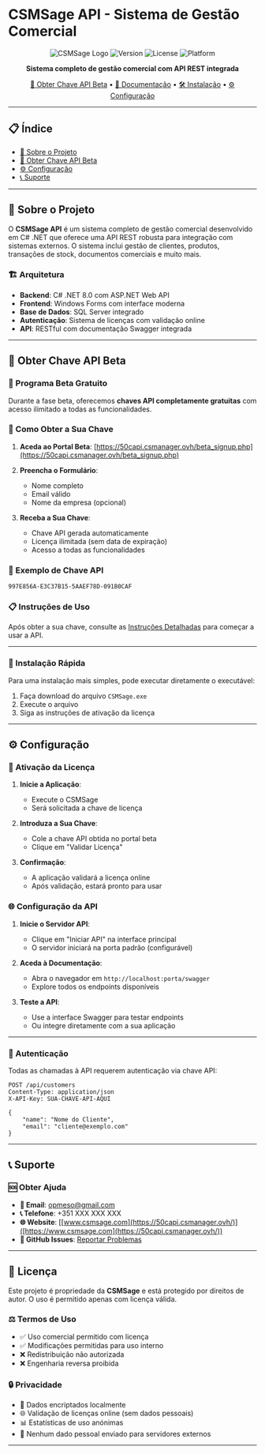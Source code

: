 # CSMSage API - Sistema de Gestão Comercial

<div align="center">

![CSMSage Logo](https://img.shields.io/badge/CSMSage-API-blue?style=for-the-badge&logo=api)
![Version](https://img.shields.io/badge/version-1.0.0-green?style=for-the-badge)
![License](https://img.shields.io/badge/license-Proprietary-red?style=for-the-badge)
![Platform](https://img.shields.io/badge/platform-Windows-blue?style=for-the-badge&logo=windows)

**Sistema completo de gestão comercial com API REST integrada**

[🚀 Obter Chave API Beta](#-obter-chave-api-beta) • [📖 Documentação](#-documentação) • [🛠️ Instalação](#️-instalação) • [⚙️ Configuração](#️-configuração)

</div>

---

## 📋 Índice

- [🎯 Sobre o Projeto](#-sobre-o-projeto)
- [🚀 Obter Chave API Beta](#-obter-chave-api-beta)
- [⚙️ Configuração](#️-configuração)
- [📞 Suporte](#-suporte)

---

## 🎯 Sobre o Projeto

O **CSMSage API** é um sistema completo de gestão comercial desenvolvido em C# .NET que oferece uma API REST robusta para integração com sistemas externos. O sistema inclui gestão de clientes, produtos, transações de stock, documentos comerciais e muito mais.

### 🏗️ Arquitetura

- **Backend**: C# .NET 8.0 com ASP.NET Web API
- **Frontend**: Windows Forms com interface moderna
- **Base de Dados**: SQL Server integrado
- **Autenticação**: Sistema de licenças com validação online
- **API**: RESTful com documentação Swagger integrada

---

## 🚀 Obter Chave API Beta

### 🎁 Programa Beta Gratuito

Durante a fase beta, oferecemos **chaves API completamente gratuitas** com acesso ilimitado a todas as funcionalidades.

### 📝 Como Obter a Sua Chave

1. **Aceda ao Portal Beta**: [https://50capi.csmanager.ovh/beta_signup.php](https://50capi.csmanager.ovh/beta_signup.php)

2. **Preencha o Formulário**:
   - Nome completo
   - Email válido
   - Nome da empresa (opcional)

3. **Receba a Sua Chave**:
   - Chave API gerada automaticamente
   - Licença ilimitada (sem data de expiração)
   - Acesso a todas as funcionalidades

### 🔑 Exemplo de Chave API
```
997E856A-E3C37B15-5AAEF78D-091B0CAF
```

### 📋 Instruções de Uso
Após obter a sua chave, consulte as [Instruções Detalhadas](https://50capi.csmanager.ovh/beta_instructions.php) para começar a usar a API.

---

### 🎯 Instalação Rápida

Para uma instalação mais simples, pode executar diretamente o executável:

1. Faça download do arquivo `CSMSage.exe`
2. Execute o arquivo
3. Siga as instruções de ativação da licença

---

## ⚙️ Configuração

### 🔑 Ativação da Licença

1. **Inicie a Aplicação**:
   - Execute o CSMSage
   - Será solicitada a chave de licença

2. **Introduza a Sua Chave**:
   - Cole a chave API obtida no portal beta
   - Clique em "Validar Licença"

3. **Confirmação**:
   - A aplicação validará a licença online
   - Após validação, estará pronto para usar

### 🌐 Configuração da API

1. **Inicie o Servidor API**:
   - Clique em "Iniciar API" na interface principal
   - O servidor iniciará na porta padrão (configurável)

2. **Aceda à Documentação**:
   - Abra o navegador em `http://localhost:porta/swagger`
   - Explore todos os endpoints disponíveis

3. **Teste a API**:
   - Use a interface Swagger para testar endpoints
   - Ou integre diretamente com a sua aplicação

---

### 🔐 Autenticação

Todas as chamadas à API requerem autenticação via chave API:

```http
POST /api/customers
Content-Type: application/json
X-API-Key: SUA-CHAVE-API-AQUI

{
    "name": "Nome do Cliente",
    "email": "cliente@exemplo.com"
}

```

---

## 📞 Suporte

### 🆘 Obter Ajuda

- **📧 Email**: opmeso@gmail.com
- **📞 Telefone**: +351 XXX XXX XXX
- **🌐 Website**: [[www.csmsage.com](https://50capi.csmanager.ovh/)]([https://www.csmsage.com](https://50capi.csmanager.ovh/))
- **💬 GitHub Issues**: [Reportar Problemas](https://github.com/seu-usuario/CSMSageAPI/issues)

---

## 📄 Licença

Este projeto é propriedade da **CSMSage** e está protegido por direitos de autor. O uso é permitido apenas com licença válida.

### ⚖️ Termos de Uso

- ✅ Uso comercial permitido com licença
- ✅ Modificações permitidas para uso interno
- ❌ Redistribuição não autorizada
- ❌ Engenharia reversa proibida

### 🔒 Privacidade

- 🔐 Dados encriptados localmente
- 🌐 Validação de licenças online (sem dados pessoais)
- 📊 Estatísticas de uso anónimas
- 🚫 Nenhum dado pessoal enviado para servidores externos

---
